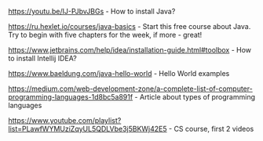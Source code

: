 https://youtu.be/IJ-PJbvJBGs - How to install Java?

https://ru.hexlet.io/courses/java-basics - Start this free course about Java. Try to begin with five chapters for the week, if more - great!

https://www.jetbrains.com/help/idea/installation-guide.html#toolbox - How to install Intellij IDEA?

https://www.baeldung.com/java-hello-world - Hello World examples

https://medium.com/web-development-zone/a-complete-list-of-computer-programming-languages-1d8bc5a891f - Article about types of programming languages

https://www.youtube.com/playlist?list=PLawfWYMUziZqyUL5QDLVbe3j5BKWj42E5 - CS course, first 2 videos